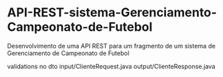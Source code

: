 # API-REST-sistema-Gerenciamento-Campeonato-de-Futebol
Desenvolvimento de uma API REST para um fragmento de um sistema de Gerenciamento de Campeonato de Futebol

validations no dto
input/ClienteRequest.java
output/ClienteResponse.java
<!-- 
// usarmapping, e mapper uma dependencia externa para o dto(expor apenas algumas informações)

bivalidation dependencia para validação tratar validation nos dtos ex.: @NotBlank 

ver jackson e swagger do spring
-->
